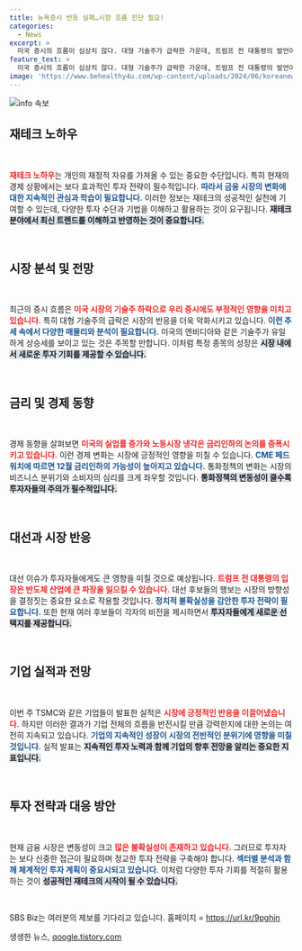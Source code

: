 ```yaml
---
title: 뉴욕증시 반등 실패…시장 흐름 진단 필요!
categories:
  - News
excerpt: >
  미국 증시의 흐름이 심상치 않다. 대형 기술주가 급락한 가운데, 트럼프 전 대통령의 발언이 반도체 시장에 미치는 영향도 우려스럽다. 이번 주 국내 증시와 유망 섹터를 주목해야 할 때!
feature_text: >
  미국 증시의 흐름이 심상치 않다. 대형 기술주가 급락한 가운데, 트럼프 전 대통령의 발언이 반도체 시장에 미치는 영향도 우려스럽다. 이번 주 국내 증시와 유망 섹터를 주목해야 할 때!
image: 'https://www.behealthy4u.com/wp-content/uploads/2024/06/koreanews.jpg'
---
```


<p><img src="https://www.behealthy4u.com/wp-content/uploads/2024/06/koreanews.jpg" alt="info 속보" /></p>

<h2 data-ke-size="size26">재테크 노하우</h2>

<p data-ke-size="size16">&nbsp;</p>

<p><b><span style="color: #ee2323;">재테크 노하우</span></b>는 개인의 재정적 자유를 가져올 수 있는 중요한 수단입니다. 특히 현재의 경제 상황에서는 보다 효과적인 투자 전략이 필수적입니다. <b><span style="color: #1a5490;">따라서 금융 시장의 변화에 대한 지속적인 관심과 학습이 필요합니다.</span></b> 이러한 정보는 재테크의 성공적인 실천에 기여할 수 있는데, 다양한 투자 수단과 기법을 이해하고 활용하는 것이 요구됩니다. <b><span style="background-color: #21538527;">재테크 분야에서 최신 트렌드를 이해하고 반영하는 것이 중요합니다.</span></b></p>

<p data-ke-size="size16">&nbsp;</p>

<h2 data-ke-size="size26">시장 분석 및 전망</h2>

<p data-ke-size="size16">&nbsp;</p>

<p>최근의 증시 흐름은 <b><span style="color: #ee2323;">미국 시장의 기술주 하락으로 우리 증시에도 부정적인 영향을 미치고 있습니다.</span></b> 특히 대형 기술주의 급락은 시장의 반응을 더욱 악화시키고 있습니다. <b><span style="color: #1a5490;">이런 추세 속에서 다양한 매몰리와 분석이 필요합니다.</span></b> 미국의 엔비디아와 같은 기술주가 유일하게 상승세를 보이고 있는 것은 주목할 만합니다. 이처럼 특정 종목의 성장은 <b><span style="background-color: #21538527;">시장 내에서 새로운 투자 기회를 제공할 수 있습니다.</span></b></p>

<p data-ke-size="size16">&nbsp;</p>

<h2 data-ke-size="size26">금리 및 경제 동향</h2>

<p data-ke-size="size16">&nbsp;</p>

<p>경제 동향을 살펴보면 <b><span style="color: #ee2323;">미국의 실업률 증가와 노동시장 냉각은 금리인하의 논의를 증폭시키고 있습니다.</span></b> 이런 경제 변화는 시장에 긍정적인 영향을 미칠 수 있습니다. <b><span style="color: #1a5490;">CME 페드워치에 따르면 12월 금리인하의 가능성이 높아지고 있습니다.</span></b> 통화정책의 변화는 시장의 비즈니스 분위기와 소비자의 심리를 크게 좌우할 것입니다. <b><span style="background-color: #21538527;">통화정책의 변동성이 클수록 투자자들의 주의가 필수적입니다.</span></b></p>

<p data-ke-size="size16">&nbsp;</p>

<h2 data-ke-size="size26">대선과 시장 반응</h2>

<p data-ke-size="size16">&nbsp;</p>

<p>대선 이슈가 투자자들에게도 큰 영향을 미칠 것으로 예상됩니다. <b><span style="color: #ee2323;">트럼프 전 대통령의 입장은 반도체 산업에 큰 파장을 일으킬 수 있습니다.</span></b> 대선 후보들의 행보는 시장의 방향성을 결정짓는 중요한 요소로 작용할 것입니다. <b><span style="color: #1a5490;">정치적 불확실성을 감안한 투자 전략이 필요합니다.</span></b> 또한 현재 여러 후보들이 각자의 비전을 제시하면서 <b><span style="background-color: #21538527;">투자자들에게 새로운 선택지를 제공합니다.</span></b></p>

<p data-ke-size="size16">&nbsp;</p>

<h2 data-ke-size="size26">기업 실적과 전망</h2>

<p data-ke-size="size16">&nbsp;</p>

<p>이번 주 TSMC와 같은 기업들이 발표한 실적은 <b><span style="color: #ee2323;">시장에 긍정적인 반응을 이끌어냈습니다.</span></b> 하지만 이러한 결과가 기업 전체의 흐름을 반전시킬 만큼 강력한지에 대한 논의는 여전히 지속되고 있습니다. <b><span style="color: #1a5490;">기업의 지속적인 성장이 시장의 전반적인 분위기에 영향을 미칠 것입니다.</span></b> 실적 발표는 <b><span style="background-color: #21538527;">지속적인 투자 노력과 함께 기업의 향후 전망을 알리는 중요한 지표입니다.</span></b></p>

<p data-ke-size="size16">&nbsp;</p>

<h2 data-ke-size="size26">투자 전략과 대응 방안</h2>

<p data-ke-size="size16">&nbsp;</p>

<p>현재 금융 시장은 변동성이 크고 <b><span style="color: #ee2323;">많은 불확실성이 존재하고 있습니다.</span></b> 그러므로 투자자는 보다 신중한 접근이 필요하며 정교한 투자 전략을 구축해야 합니다. <b><span style="color: #1a5490;">섹터별 분석과 함께 체계적인 투자 계획이 중요시되고 있습니다.</span></b> 이처럼 다양한 투자 기회를 적절히 활용하는 것이 <b><span style="background-color: #21538527;">성공적인 재테크의 시작이 될 수 있습니다.</span></b></p>

<p data-ke-size="size16">&nbsp;</p>

<p data-ke-size="size16">SBS Biz는 여러분의 제보를 기다리고 있습니다. 홈페이지 = <a href="https://url.kr/9pghjn">https://url.kr/9pghjn</a></p>
생생한 뉴스, <a href="https://qoogle.tistory.com" rel="dofollow">qoogle.tistory.com</a>


